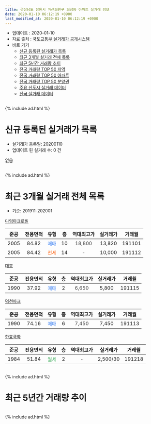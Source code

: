 ```yaml
---
title: 경상남도 창원시 마산회원구 회성동 아파트 실거래 정보
date: 2020-01-10 06:12:19 +0900
last_modified_at: 2020-01-10 06:12:19 +0900
---
```


* 업데이트 : 2020-01-10
* 자료 출처 : [국토교통부 실거래가 공개시스템](http://rt.molit.go.kr)
* 바로 가기
    * [신규 등록된 실거래가 목록](#신규-등록된-실거래가-목록)
    * [최근 3개월 실거래 전체 목록](#최근-3개월-실거래-전체-목록)
    * [최근 5년간 거래량 추이](#최근-5년간-거래량-추이)
    * [전국 거래량 TOP 50 지역](https://inasie.github.io/apt-trade-info/최근-3개월-전국에서-가장-거래가-많이-발생한-지역)
    * [전국 거래량 TOP 50 아파트](https://inasie.github.io/apt-trade-info/최근-3개월-전국에서-가장-거래가-많이-발생한-아파트)
    * [전국 거래량 TOP 50 분양권](https://inasie.github.io/apt-trade-info/최근-3개월-전국에서-가장-거래가-많이-발생한-분양권)
    * [주요 신도시 실거래 데이터](https://inasie.github.io/apt-trade-info/주요-신도시)
    * [전국 실거래 데이터](https://inasie.github.io/apt-trade-info/전국)
<br>
{% include ad.html %}
<br>

# 신규 등록된 실거래가 목록
* 실거래가 등록일: 20200110
* 업데이트 된 실거래 수: 0 건

없음

<br>
{% include ad.html %}
<br>

# 최근 3개월 실거래 전체 목록
* 기준: 201911-202001


[다임아크로빌](https://search.naver.com/search.naver?query=%EA%B2%BD%EC%83%81%EB%82%A8%EB%8F%84+%EC%B0%BD%EC%9B%90%EC%8B%9C+%EB%A7%88%EC%82%B0%ED%9A%8C%EC%9B%90%EA%B5%AC+%ED%9A%8C%EC%84%B1%EB%8F%99+%EB%8B%A4%EC%9E%84%EC%95%84%ED%81%AC%EB%A1%9C%EB%B9%8C)

|준공|전용면적|유형|층|역대최고가|실거래가|거래월|
|:---:|:---:|:---:|:---:|:---:|:---:|:---:|
|2005|84.82|<span style="color:#4285f3">매매</span>|10|<span style="color:#444444">18,800</span>|13,820|191101|
|2005|84.42|<span style="color:#ff5a00">전세</span>|14|<span style="color:#444444">-</span>|10,000|191112|

[대호](https://search.naver.com/search.naver?query=%EA%B2%BD%EC%83%81%EB%82%A8%EB%8F%84+%EC%B0%BD%EC%9B%90%EC%8B%9C+%EB%A7%88%EC%82%B0%ED%9A%8C%EC%9B%90%EA%B5%AC+%ED%9A%8C%EC%84%B1%EB%8F%99+%EB%8C%80%ED%98%B8)

|준공|전용면적|유형|층|역대최고가|실거래가|거래월|
|:---:|:---:|:---:|:---:|:---:|:---:|:---:|
|1990|37.92|<span style="color:#4285f3">매매</span>|2|<span style="color:#444444">6,650</span>|5,800|191115|

[덕천파크](https://search.naver.com/search.naver?query=%EA%B2%BD%EC%83%81%EB%82%A8%EB%8F%84+%EC%B0%BD%EC%9B%90%EC%8B%9C+%EB%A7%88%EC%82%B0%ED%9A%8C%EC%9B%90%EA%B5%AC+%ED%9A%8C%EC%84%B1%EB%8F%99+%EB%8D%95%EC%B2%9C%ED%8C%8C%ED%81%AC)

|준공|전용면적|유형|층|역대최고가|실거래가|거래월|
|:---:|:---:|:---:|:---:|:---:|:---:|:---:|
|1990|74.16|<span style="color:#4285f3">매매</span>|6|<span style="color:#444444">7,450</span>|7,450|191113|

[한효국화](https://search.naver.com/search.naver?query=%EA%B2%BD%EC%83%81%EB%82%A8%EB%8F%84+%EC%B0%BD%EC%9B%90%EC%8B%9C+%EB%A7%88%EC%82%B0%ED%9A%8C%EC%9B%90%EA%B5%AC+%ED%9A%8C%EC%84%B1%EB%8F%99+%ED%95%9C%ED%9A%A8%EA%B5%AD%ED%99%94)

|준공|전용면적|유형|층|역대최고가|실거래가|거래월|
|:---:|:---:|:---:|:---:|:---:|:---:|:---:|
|1984|51.84|<span style="color:#34a853">월세</span>|2|<span style="color:#444444">-</span>|2,500/30|191218|


<br>
{% include ad.html %}
<br>

# 최근 5년간 거래량 추이


<div style="width:100%;">
    <canvas id="deal_progress" height="200"></canvas>
</div>

<script>
new Chart(document.getElementById("deal_progress"), {
    type: 'line',
    data: {
        labels: ['201501','201502','201503','201504','201505','201506','201507','201508','201509','201510','201511','201512','201601','201602','201603','201604','201605','201606','201607','201608','201609','201610','201611','201612','201701','201702','201703','201704','201705','201706','201707','201708','201709','201710','201711','201712','201801','201802','201803','201804','201805','201806','201807','201808','201809','201810','201811','201812','201901','201902','201903','201904','201905','201906','201907','201908','201909','201910','201911','201912','202001'],
        datasets: [{
            label: '매매',
            pointRadius: 1,
            data: [1, 1, 3, 0, 1, 4, 1, 2, 2, 2, 1, 0, 2, 2, 1, 3, 3, 0, 1, 1, 0, 2, 2, 1, 1, 3, 0, 1, 1, 2, 0, 1, 1, 0, 2, 0, 1, 3, 1, 0, 1, 0, 0, 2, 0, 0, 2, 1, 0, 0, 2, 0, 0, 0, 1, 2, 0, 0, 3, 0, 0],
            borderColor: "rgba(255, 201, 14, 1)",
            backgroundColor: "rgba(255, 201, 14, 0.5)",
            fill: false,
            lineTension: 0
        },{
            label: '전월세',
            pointRadius: 1,
            data: [0, 0, 1, 0, 0, 0, 0, 0, 0, 1, 1, 2, 0, 2, 0, 0, 0, 0, 1, 1, 0, 0, 0, 0, 0, 0, 1, 0, 2, 0, 0, 0, 0, 0, 1, 0, 0, 0, 0, 0, 0, 0, 0, 0, 0, 0, 0, 0, 0, 0, 1, 0, 0, 0, 0, 0, 0, 0, 1, 1, 0],
            borderColor: "rgba(0, 141, 185, 1)",
            backgroundColor: "rgba(0, 141, 185, 0.5)",
            fill: false,
            lineTension: 0
        }
        ]
    },
    options: {
        responsive: true,
        title: {
            display: false
        },
        tooltips: {
            mode: 'index',
            intersect: false
        },
        hover: {
            mode: 'nearest',
            intersect: true
        },
        scales: {
            xAxes: [{
                display: true,
                scaleLabel: {
                    display: true,
                    labelString: '년/월'
                }
            }],
            yAxes: [{
                display: true,
                ticks: {
                    suggestedMin: 0,
                },
                scaleLabel: {
                    display: true,
                    labelString: '실거래 수'
                }
            }]
        }
    }
});

</script>


<br>
{% include ad.html %}
<br>

